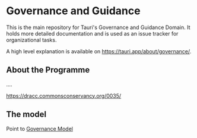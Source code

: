 # Governance and Guidance

This is the main repository for Tauri's Governance and Guidance Domain.
It holds more detailed documentation and is used as an issue tracker for organizational tasks.

A high level explanation is available on https://tauri.app/about/governance/.

<!-- Call out document structure for the repo -->

## About the Programme

....

https://dracc.commonsconservancy.org/0035/

## The model

Point to [Governance Model](Governance-Model.md)
